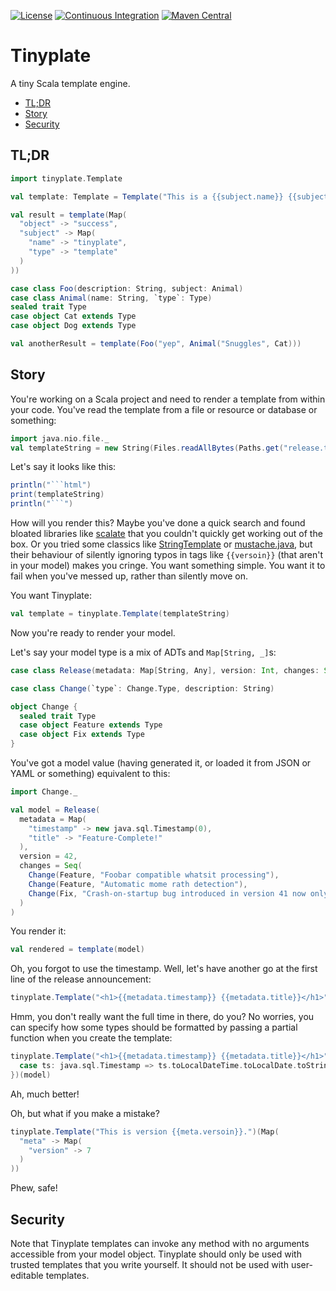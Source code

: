 [![License](https://img.shields.io/github/license/barnardb/tinyplate)](https://github.com/barnardb/tinyplate/blob/master/LICENSE)
[![Continuous Integration](https://github.com/barnardb/tinyplate/workflows/CI/badge.svg)](https://github.com/barnardb/tinyplate/actions?query=workflow%3ACI)
[![Maven Central](https://img.shields.io/maven-central/v/io.github.barnardb/tinyplate_2.13)](https://search.maven.org/search?q=g:io.github.barnardb%20a:tinyplate_*)


Tinyplate
=========

A tiny Scala template engine.

- [TL;DR](#tldr)
- [Story](#story)
- [Security](#security)


TL;DR
-----

```scala mdoc
import tinyplate.Template

val template: Template = Template("This is a {{subject.name}} {{subject.type}}")

val result = template(Map(
  "object" -> "success",
  "subject" -> Map(
    "name" -> "tinyplate",
    "type" -> "template"
  )
))

case class Foo(description: String, subject: Animal)
case class Animal(name: String, `type`: Type)
sealed trait Type
case object Cat extends Type
case object Dog extends Type

val anotherResult = template(Foo("yep", Animal("Snuggles", Cat)))
```


Story
-----

You're working on a Scala project and need to render a template from within your code. You've read the template from a file or resource or database or something: 

```scala mdoc:reset:silent
import java.nio.file._
val templateString = new String(Files.readAllBytes(Paths.get("release.template.html")))
```
 
Let's say it looks like this:

```scala mdoc:passthrough
println("```html")
print(templateString)
println("```")
```

How will you render this? Maybe you've done a quick search and found bloated libraries like [scalate](https://github.com/scalate/scalate) that you couldn't quickly get working out of the box. Or you tried some classics like [StringTemplate](https://www.stringtemplate.org/) or [mustache.java](https://github.com/spullara/mustache.java), but their behaviour of silently ignoring typos in tags like `{{versoin}}` (that aren't in your model) makes you cringe. You want something simple. You want it to fail when you've messed up, rather than silently move on.

You want Tinyplate:

```scala mdoc:silent
val template = tinyplate.Template(templateString)
```

Now you're ready to render your model.

Let's say your model type is a mix of ADTs and `Map[String, _]`s:

```scala mdoc
case class Release(metadata: Map[String, Any], version: Int, changes: Seq[Change])

case class Change(`type`: Change.Type, description: String)

object Change {
  sealed trait Type
  case object Feature extends Type
  case object Fix extends Type
}
```

You've got a model value (having generated it, or loaded it from JSON or YAML or something) equivalent to this:

```scala mdoc
import Change._

val model = Release(
  metadata = Map(
    "timestamp" -> new java.sql.Timestamp(0),
    "title" -> "Feature-Complete!"
  ),
  version = 42,
  changes = Seq(
    Change(Feature, "Foobar compatible whatsit processing"),
    Change(Feature, "Automatic mome rath detection"),
    Change(Fix, "Crash-on-startup bug introduced in version 41 now only happens on blue moons")
  )
)
```

You render it:

```scala mdoc
val rendered = template(model)
```

Oh, you forgot to use the timestamp. Well, let's have another go at the first line of the release announcement:

```scala mdoc
tinyplate.Template("<h1>{{metadata.timestamp}} {{metadata.title}}</h1>")(model)
```

Hmm, you don't really want the full time in there, do you? No worries, you can specify how some types should be formatted by passing a partial function when you create the template:

```scala mdoc
tinyplate.Template("<h1>{{metadata.timestamp}} {{metadata.title}}</h1>", {
  case ts: java.sql.Timestamp => ts.toLocalDateTime.toLocalDate.toString
})(model)
```

Ah, much better!

Oh, but what if you make a mistake?

```scala mdoc:crash
tinyplate.Template("This is version {{meta.versoin}}.")(Map(
  "meta" -> Map(
    "version" -> 7
  )
))
```

Phew, safe!


Security
--------

Note that Tinyplate templates can invoke any method with no arguments accessible from your model object. Tinyplate should only be used with trusted templates that you write yourself. It should not be used with user-editable templates.
